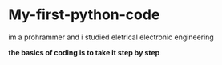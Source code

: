 # My-first-python-code
im a prohrammer and i studied eletrical electronic engineering

**the basics of coding is to take it step by step**
